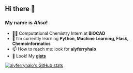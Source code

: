 ## Hi there 👋
### My name is *Alisa*!

- 👩‍💻 Computational Chemistry Intern at **BIOCAD**
- 🌱 I’m currently learning **Python, Machine Learning, Flask, Chemoinformatics**
- 📫 How to reach me: look for **alyferryhalo** 
- 👀 Look! My [**gists**](https://gist.github.com/alyferryhalo)

[![alyferryhalo's GitHub stats](https://github-readme-stats.vercel.app/api?username=alyferryhalo&theme=midnight-purple)](https://github.com/anuraghazra/github-readme-stats)
